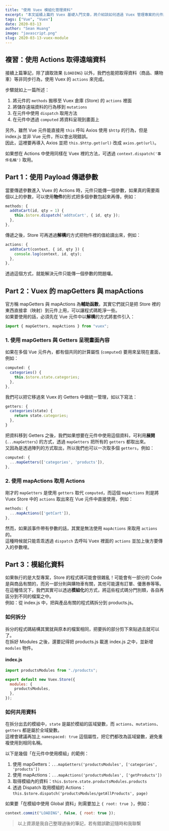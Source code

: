 ```yaml
---
title: "使用 Vuex 模組化管理資料"
excerpt: "本文延續上篇的 Vuex 基礎入門文章，將介紹該如何透過 Vuex 管理專案的元件與資料狀態，也會介紹如何將 Store 的資料模組化，以減少專案程式碼的重複性，並提升程式碼的可讀性。"
tags: ["Vue", "Vuex"]
date: 2020-03-13
author: "Sean Huang"
image: "javascript.png"
slug: 2020-03-13-vuex-module
---
```


## 複習：使用 Actions 取得遠端資料

接續上篇筆記，除了讀取效果 (`LOADING`) 以外，我們也能把取得資料（商品、購物車）等非同步行為，使用 Vuex 的 `actions` 來完成。

步驟就如上一篇所述：

1. 將元件的 `methods` 搬移至 Vuex 倉庫 (Store) 的 `actions` 裡面
2. 將儲存遠端資料的行為移到 `mutations`
3. 在元件中使用 `dispatch` 取用方法
4. 在元件中透過 `computed` 將資料呈現到畫面上

另外，雖然 Vue 元件能直接用 `this` 呼叫 Axios 使用 `$http` 的行為，但是 index.js 並非 Vue 元件，所以會出現錯誤。  
因此，這裡要再導入 Axios 並把 `this.$http.get(url)` 改成 `axios.get(url)`。

如果想在 Actions 中使用同樣在 Vuex 裡的方法，可透過 `context.dispatch('事件名稱')` 取用。

## Part 1：使用 Payload 傳遞參數

當要傳遞參數進入 Vuex 的 Actions 時，元件只能傳一個參數，如果真的需要兩個以上的參數，可以使用**物件**的形式把多個參數包起來再傳，例如：

```javascript
methods: {
  addtoCart(id, qty = 1) {
    this.$store.dispatch('addtoCart', { id, qty });
  },
},
```

傳遞之後，Store 可再透過**解構**的方式把物件裡的值給讀出來，例如：

```javascript
actions: {
  addtoCart(context, { id, qty }) {
    console.log(context, id, qty);
  },
},
```

透過這個方式，就能解決元件只能傳一個參數的問題囉。

## Part 2：Vuex 的 mapGetters 與 mapActions

官方稱 mapGetters 與 mapActions 為**輔助函數**，其實它們就只是把 Store 裡的東西直接拿（映射）到元件上用，可以讓程式碼乾淨一些。  
如果要使用的話，必須先在 Vue 元件中以**解構**的方式將套件引入：

```javascript
import { mapGetters, mapActions } from "vuex";
```

### 1. 使用 mapGetters 與 Getters 呈現畫面內容

如果在多個 Vue 元件內，都有個共同的計算屬性 (`computed`) 要用來呈現在畫面，例如：

```javascript
computed: {
  categories() {
    this.$store.state.categories;
  },
},
```

我們可以把它移過來 Vuex 的 Getters 中做統一管理，如以下寫法：

```javascript
getters: {
  categories(state) {
    return state.categories;
  },
}
```

把資料移到 Getters 之後，我們如果想要在元件中使用這個資料，可利用**展開** (`...mapGetters`) 的方式，透過 `mapGetters` 把所有的 `getters` 都取出來。  
又因為是透過陣列的方式取出，所以我們也可以一次取多個 `getters`，例如：

```javascript
computed: {
  ...mapGetters(['categories', 'products']),
},
```

### 2. 使用 mapActions 取用 Actions

剛才的 `mapGetters` 是使用 `getters` 取代 `computed`，而這個 `mapActions` 則是將 Vuex Store 中的 `actions` 取出來在 Vue 元件中直接使用，例如：

```javascript
methods: {
  ...mapActions(['getCart']),
},
```

然而，如果該事件帶有參數的話，其實是無法使用 `mapActions` 來取用 `actions` 的。  
這種時候就只能乖乖透過 `dispatch` 去呼叫 Vuex 裡面的 `actions` 並加上後方要傳入的參數哩。

## Part 3：模組化資料

如果執行的是大型專案，Store 的程式碼可能會很雜亂！可能會有一部分的 Code 是與商品有關的，而另一部分則與購物車有關，其他可能還有訂單、優惠券等等。  
在這種情況下，我們其實可以透過**模組化**的方式，將這些程式碼分門別類，各自再區分到不同的檔案之中。  
例如：從 index.js 中，把與產品有關的程式碼拆分到 products.js。

### 如何拆分

拆分的程式碼結構其實就與原本的檔案相同，把要拆的部分剪下來貼過去就可以了。  
在拆好 Modules 之後，還要記得把 products.js 載進 index.js 之中，並新增 `modules` 物件。

#### index.js

```javascript
import productsModules from "./products";

export default new Vuex.Store({
  modules: {
    productsModules,
  },
});
```

### 如何共用資料

在拆分出去的模組中，`state` 是屬於模組的區域變數，而 `actions`、`mutations`、`getters` 都是屬於全域變數。  
這裡會建議再加上 `namespaced: true` 這個屬性，把它們都改為區域變數，避免重複使用到相同名稱。

以下是幾個「在元件中使用模組」的範例：

1. 使用 mapGetters：`...mapGetters('productsModules', ['categories', 'products'])`
2. 使用 mapActions：`...mapActions('productsModules', ['getProducts'])`
3. 取得模組內的資料：`this.$store.state.productsModules.products`
4. 透過 Dispatch 取用模組的 Actions：`this.$store.dispatch('productsModules/getAllProducts', page)`

如果要「在模組中使用 Global 資料」則需要加上 `{ root: true }`，例如：

```javascript
context.commit("LOADING", false, { root: true });
```

> 以上資源是我自己整理過後的筆記，若有錯誤歡迎隨時和我聯繫
